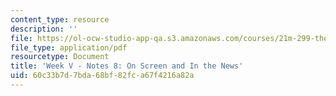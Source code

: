 ```yaml
---
content_type: resource
description: ''
file: https://ol-ocw-studio-app-qa.s3.amazonaws.com/courses/21m-299-the-beatles-fall-2017/60c33b7d7bda68bf82fca67f4216a82a_MIT21M_299F17_Notes08.pdf
file_type: application/pdf
resourcetype: Document
title: 'Week V - Notes 8: On Screen and In the News'
uid: 60c33b7d-7bda-68bf-82fc-a67f4216a82a
---
```

